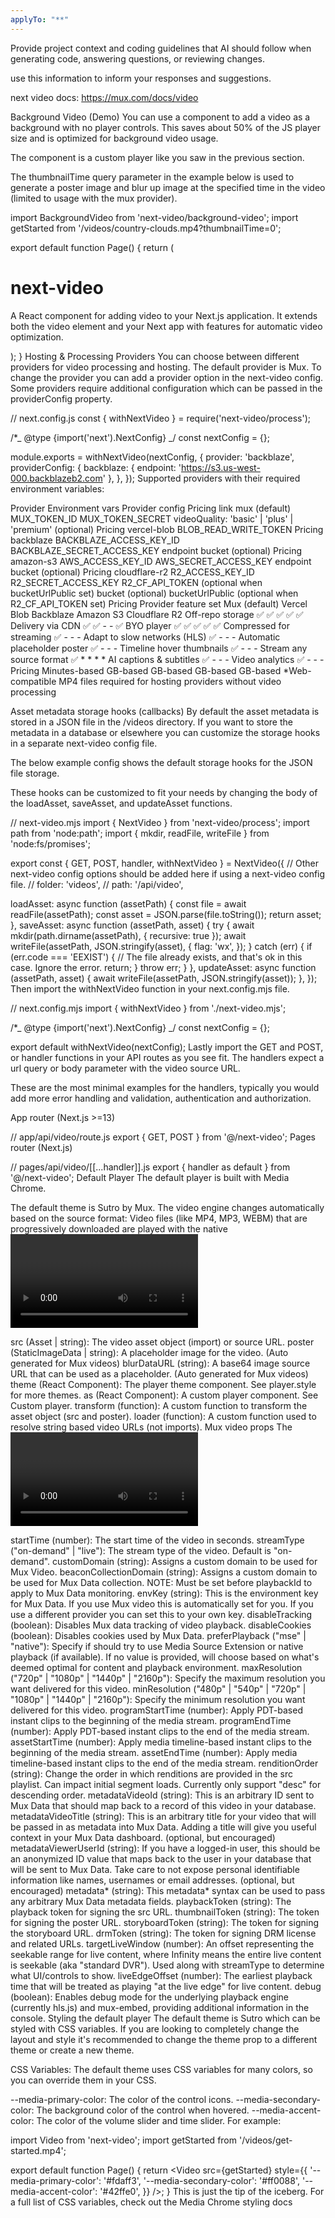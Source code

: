 ```yaml
---
applyTo: "**"
---
```


Provide project context and coding guidelines that AI should follow when generating code, answering questions, or reviewing changes.

use this information to inform your responses and suggestions.

next video docs: https://mux.com/docs/video

Background Video (Demo)
You can use a <BackgroundVideo> component to add a video as a background with no player controls. This saves about 50% of the JS player size and is optimized for background video usage.

The <BackgroundVideo> component is a custom player like you saw in the previous section.

The thumbnailTime query parameter in the example below is used to generate a poster image and blur up image at the specified time in the video (limited to usage with the mux provider).

import BackgroundVideo from 'next-video/background-video';
import getStarted from '/videos/country-clouds.mp4?thumbnailTime=0';

export default function Page() {
return (
<BackgroundVideo src={getStarted}>
<h1>next-video</h1>
<p>
A React component for adding video to your Next.js application. It extends both the video
element and your Next app with features for automatic video optimization.
</p>
</BackgroundVideo>
);
}
Hosting & Processing Providers
You can choose between different providers for video processing and hosting. The default provider is Mux. To change the provider you can add a provider option in the next-video config. Some providers require additional configuration which can be passed in the providerConfig property.

// next.config.js
const { withNextVideo } = require('next-video/process');

/\*_ @type {import('next').NextConfig} _/
const nextConfig = {};

module.exports = withNextVideo(nextConfig, {
provider: 'backblaze',
providerConfig: {
backblaze: { endpoint: 'https://s3.us-west-000.backblazeb2.com' },
},
});
Supported providers with their required environment variables:

Provider Environment vars Provider config Pricing link
mux (default) MUX_TOKEN_ID
MUX_TOKEN_SECRET videoQuality: 'basic' | 'plus' | 'premium' (optional) Pricing
vercel-blob BLOB_READ_WRITE_TOKEN Pricing
backblaze BACKBLAZE_ACCESS_KEY_ID
BACKBLAZE_SECRET_ACCESS_KEY endpoint
bucket (optional) Pricing
amazon-s3 AWS_ACCESS_KEY_ID
AWS_SECRET_ACCESS_KEY endpoint
bucket (optional) Pricing
cloudflare-r2 R2_ACCESS_KEY_ID
R2_SECRET_ACCESS_KEY
R2_CF_API_TOKEN (optional when bucketUrlPublic set) bucket (optional)
bucketUrlPublic (optional when R2_CF_API_TOKEN set) Pricing
Provider feature set
Mux (default) Vercel Blob Backblaze Amazon S3 Cloudflare R2
Off-repo storage ✅ ✅ ✅ ✅ ✅
Delivery via CDN ✅ ✅ - - ✅
BYO player ✅ ✅ ✅ ✅ ✅
Compressed for streaming ✅ - - -
Adapt to slow networks (HLS) ✅ - - -
Automatic placeholder poster ✅ - - -
Timeline hover thumbnails ✅ - - -
Stream any source format ✅ \* \* \* *
AI captions & subtitles ✅ - - -
Video analytics ✅ - - -
Pricing Minutes-based GB-based GB-based GB-based GB-based
*Web-compatible MP4 files required for hosting providers without video processing

Asset metadata storage hooks (callbacks)
By default the asset metadata is stored in a JSON file in the /videos directory. If you want to store the metadata in a database or elsewhere you can customize the storage hooks in a separate next-video config file.

The below example config shows the default storage hooks for the JSON file storage.

These hooks can be customized to fit your needs by changing the body of the loadAsset, saveAsset, and updateAsset functions.

// next-video.mjs
import { NextVideo } from 'next-video/process';
import path from 'node:path';
import { mkdir, readFile, writeFile } from 'node:fs/promises';

export const { GET, POST, handler, withNextVideo } = NextVideo({
// Other next-video config options should be added here if using a next-video config file.
// folder: 'videos',
// path: '/api/video',

loadAsset: async function (assetPath) {
const file = await readFile(assetPath);
const asset = JSON.parse(file.toString());
return asset;
},
saveAsset: async function (assetPath, asset) {
try {
await mkdir(path.dirname(assetPath), { recursive: true });
await writeFile(assetPath, JSON.stringify(asset), {
flag: 'wx',
});
} catch (err) {
if (err.code === 'EEXIST') {
// The file already exists, and that's ok in this case. Ignore the error.
return;
}
throw err;
}
},
updateAsset: async function (assetPath, asset) {
await writeFile(assetPath, JSON.stringify(asset));
},
});
Then import the withNextVideo function in your next.config.mjs file.

// next.config.mjs
import { withNextVideo } from './next-video.mjs';

/\*_ @type {import('next').NextConfig} _/
const nextConfig = {};

export default withNextVideo(nextConfig);
Lastly import the GET and POST, or handler functions in your API routes as you see fit. The handlers expect a url query or body parameter with the video source URL.

These are the most minimal examples for the handlers, typically you would add more error handling and validation, authentication and authorization.

App router (Next.js >=13)

// app/api/video/route.js
export { GET, POST } from '@/next-video';
Pages router (Next.js)

// pages/api/video/[[...handler]].js
export { handler as default } from '@/next-video';
Default Player
The default player is built with Media Chrome.

The default theme is Sutro by Mux.
The video engine changes automatically based on the source format:
Video files (like MP4, MP3, WEBM) that are progressively downloaded are played with the native <video> element.
Mux videos are played with <mux-video>.
HLS streams are played with <hls-video>.
DASH streams are played with <dash-video>.
Props
The <Video> component accepts all the props of the <video> element and the following additional props:

src (Asset | string): The video asset object (import) or source URL.
poster (StaticImageData | string): A placeholder image for the video. (Auto generated for Mux videos)
blurDataURL (string): A base64 image source URL that can be used as a placeholder. (Auto generated for Mux videos)
theme (React Component): The player theme component. See player.style for more themes.
as (React Component): A custom player component. See Custom player.
transform (function): A custom function to transform the asset object (src and poster).
loader (function): A custom function used to resolve string based video URLs (not imports).
Mux video props
The <Video> component with a Mux video source accepts the following additional props:

startTime (number): The start time of the video in seconds.
streamType ("on-demand" | "live"): The stream type of the video. Default is "on-demand".
customDomain (string): Assigns a custom domain to be used for Mux Video.
beaconCollectionDomain (string): Assigns a custom domain to be used for Mux Data collection. NOTE: Must be set before playbackId to apply to Mux Data monitoring.
envKey (string): This is the environment key for Mux Data. If you use Mux video this is automatically set for you. If you use a different provider you can set this to your own key.
disableTracking (boolean): Disables Mux data tracking of video playback.
disableCookies (boolean): Disables cookies used by Mux Data.
preferPlayback ("mse" | "native"): Specify if <mux-video> should try to use Media Source Extension or native playback (if available). If no value is provided, <mux-video> will choose based on what's deemed optimal for content and playback environment.
maxResolution ("720p" | "1080p" | "1440p" | "2160p"): Specify the maximum resolution you want delivered for this video.
minResolution ("480p" | "540p" | "720p" | "1080p" | "1440p" | "2160p"): Specify the minimum resolution you want delivered for this video.
programStartTime (number): Apply PDT-based instant clips to the beginning of the media stream.
programEndTime (number): Apply PDT-based instant clips to the end of the media stream.
assetStartTime (number): Apply media timeline-based instant clips to the beginning of the media stream.
assetEndTime (number): Apply media timeline-based instant clips to the end of the media stream.
renditionOrder (string): Change the order in which renditions are provided in the src playlist. Can impact initial segment loads. Currently only support "desc" for descending order.
metadataVideoId (string): This is an arbitrary ID sent to Mux Data that should map back to a record of this video in your database.
metadataVideoTitle (string): This is an arbitrary title for your video that will be passed in as metadata into Mux Data. Adding a title will give you useful context in your Mux Data dashboard. (optional, but encouraged)
metadataViewerUserId (string): If you have a logged-in user, this should be an anonymized ID value that maps back to the user in your database that will be sent to Mux Data. Take care to not expose personal identifiable information like names, usernames or email addresses. (optional, but encouraged)
metadata* (string): This metadata* syntax can be used to pass any arbitrary Mux Data metadata fields.
playbackToken (string): The playback token for signing the src URL.
thumbnailToken (string): The token for signing the poster URL.
storyboardToken (string): The token for signing the storyboard URL.
drmToken (string): The token for signing DRM license and related URLs.
targetLiveWindow (number): An offset representing the seekable range for live content, where Infinity means the entire live content is seekable (aka "standard DVR"). Used along with streamType to determine what UI/controls to show.
liveEdgeOffset (number): The earliest playback time that will be treated as playing "at the live edge" for live content.
debug (boolean): Enables debug mode for the underlying playback engine (currently hls.js) and mux-embed, providing additional information in the console.
Styling the default player
The default theme is Sutro which can be styled with CSS variables. If you are looking to completely change the layout and style it's recommended to change the theme prop to a different theme or create a new theme.

CSS Variables: The default theme uses CSS variables for many colors, so you can override them in your CSS.

--media-primary-color: The color of the control icons.
--media-secondary-color: The background color of the control when hovered.
--media-accent-color: The color of the volume slider and time slider.
For example:

import Video from 'next-video';
import getStarted from '/videos/get-started.mp4';

export default function Page() {
return <Video src={getStarted} style={{
    '--media-primary-color': '#fdaff3',
    '--media-secondary-color': '#ff0088',
    '--media-accent-color': '#42ffe0',
  }} />;
}
This is just the tip of the iceberg. For a full list of CSS variables, check out the Media Chrome styling docs
